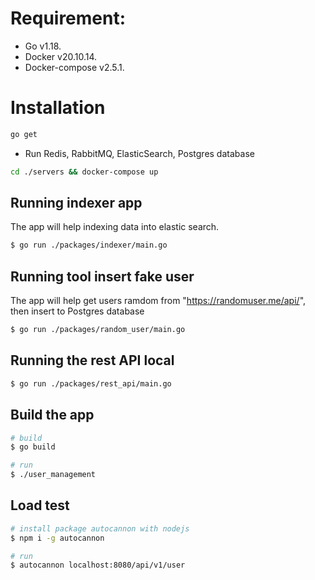 # Requirement:
- Go v1.18.
- Docker v20.10.14.
- Docker-compose v2.5.1.
# Installation

```bash
go get
```

- Run Redis, RabbitMQ, ElasticSearch, Postgres database

```bash
cd ./servers && docker-compose up
```
## Running indexer app
The app will help indexing data into elastic search.

```bash
$ go run ./packages/indexer/main.go
```

## Running tool insert fake user
The app will help get users ramdom from "https://randomuser.me/api/", then insert to Postgres database

```bash
$ go run ./packages/random_user/main.go
```

## Running the rest API local

```bash
$ go run ./packages/rest_api/main.go
```


## Build the app

```bash
# build
$ go build

# run
$ ./user_management

```

## Load test

```bash
# install package autocannon with nodejs
$ npm i -g autocannon

# run
$ autocannon localhost:8080/api/v1/user

```
